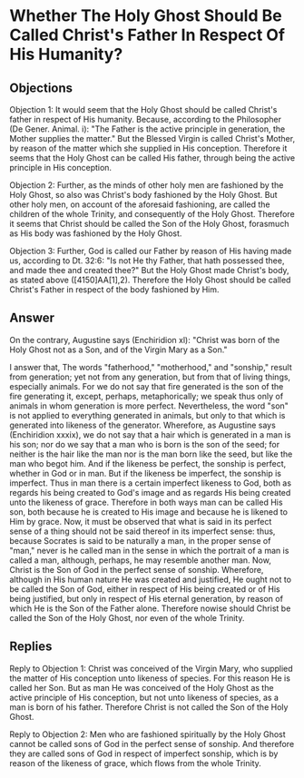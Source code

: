 # Whether The Holy Ghost Should Be Called Christ's Father In Respect Of His Humanity?

## Objections

Objection 1: It would seem that the Holy Ghost should be called Christ's father in respect of His humanity. Because, according to the Philosopher (De Gener. Animal. i): "The Father is the active principle in generation, the Mother supplies the matter." But the Blessed Virgin is called Christ's Mother, by reason of the matter which she supplied in His conception. Therefore it seems that the Holy Ghost can be called His father, through being the active principle in His conception.

Objection 2: Further, as the minds of other holy men are fashioned by the Holy Ghost, so also was Christ's body fashioned by the Holy Ghost. But other holy men, on account of the aforesaid fashioning, are called the children of the whole Trinity, and consequently of the Holy Ghost. Therefore it seems that Christ should be called the Son of the Holy Ghost, forasmuch as His body was fashioned by the Holy Ghost.

Objection 3: Further, God is called our Father by reason of His having made us, according to Dt. 32:6: "Is not He thy Father, that hath possessed thee, and made thee and created thee?" But the Holy Ghost made Christ's body, as stated above ([4150]AA[1],2). Therefore the Holy Ghost should be called Christ's Father in respect of the body fashioned by Him.

## Answer

On the contrary, Augustine says (Enchiridion xl): "Christ was born of the Holy Ghost not as a Son, and of the Virgin Mary as a Son."

I answer that, The words "fatherhood," "motherhood," and "sonship," result from generation; yet not from any generation, but from that of living things, especially animals. For we do not say that fire generated is the son of the fire generating it, except, perhaps, metaphorically; we speak thus only of animals in whom generation is more perfect. Nevertheless, the word "son" is not applied to everything generated in animals, but only to that which is generated into likeness of the generator. Wherefore, as Augustine says (Enchiridion xxxix), we do not say that a hair which is generated in a man is his son; nor do we say that a man who is born is the son of the seed; for neither is the hair like the man nor is the man born like the seed, but like the man who begot him. And if the likeness be perfect, the sonship is perfect, whether in God or in man. But if the likeness be imperfect, the sonship is imperfect. Thus in man there is a certain imperfect likeness to God, both as regards his being created to God's image and as regards His being created unto the likeness of grace. Therefore in both ways man can be called His son, both because he is created to His image and because he is likened to Him by grace. Now, it must be observed that what is said in its perfect sense of a thing should not be said thereof in its imperfect sense: thus, because Socrates is said to be naturally a man, in the proper sense of "man," never is he called man in the sense in which the portrait of a man is called a man, although, perhaps, he may resemble another man. Now, Christ is the Son of God in the perfect sense of sonship. Wherefore, although in His human nature He was created and justified, He ought not to be called the Son of God, either in respect of His being created or of His being justified, but only in respect of His eternal generation, by reason of which He is the Son of the Father alone. Therefore nowise should Christ be called the Son of the Holy Ghost, nor even of the whole Trinity.

## Replies

Reply to Objection 1: Christ was conceived of the Virgin Mary, who supplied the matter of His conception unto likeness of species. For this reason He is called her Son. But as man He was conceived of the Holy Ghost as the active principle of His conception, but not unto likeness of species, as a man is born of his father. Therefore Christ is not called the Son of the Holy Ghost.

Reply to Objection 2: Men who are fashioned spiritually by the Holy Ghost cannot be called sons of God in the perfect sense of sonship. And therefore they are called sons of God in respect of imperfect sonship, which is by reason of the likeness of grace, which flows from the whole Trinity.